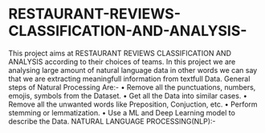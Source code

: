 # RESTAURANT-REVIEWS-CLASSIFICATION-AND-ANALYSIS-
This project aims at RESTAURANT REVIEWS CLASSIFICATION AND ANALYSIS  according to their choices of teams. In this project we are analysing large amount of natural language data in other words we can say that we are extracting meaningfull information from textfull Data.
General steps of Natural Processing Are:-
•	Remove all the punctuations, numbers, emojis, symbols from the Dataset.
•	Get all the Data into similar cases.
•	Remove all the unwanted words like Preposition, Conjuction, etc.
•	Perform stemming or lemmatization.
•	Use a ML and Deep Learning model to describe the Data.
NATURAL LANGUAGE PROCESSING(NLP):-
